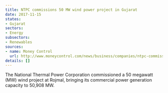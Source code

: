 ```yaml
---
title: NTPC commissions 50 MW wind power project in Gujarat
date: 2017-11-15
states:
- Gujarat
sectors:
- Energy
subsectors:
- Renewables
sources:
- name: Money Control
  url: http://www.moneycontrol.com/news/business/companies/ntpc-commissions-50-mw-wind-project-in-rojmal-gujarat-2434555.html
details: []
---
```


The National Thermal Power Corporation commissioned a 50 megawatt (MW) wind project at Rojmal, bringing its commercial power generation capacity to 50,908 MW.
